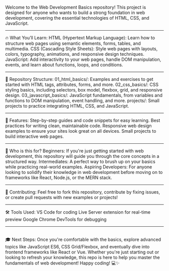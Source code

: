 Welcome to the Web Development Basics repository! This project is designed for anyone who wants to build a strong foundation in web development, covering the essential technologies of HTML, CSS, and JavaScript.
<br> <hr>
🔥 What You’ll Learn:
HTML (Hypertext Markup Language): Learn how to structure web pages using semantic elements, forms, tables, and multimedia.
CSS (Cascading Style Sheets): Style web pages with layouts, colors, typography, animations, and responsive design techniques.
JavaScript: Add interactivity to your web pages, handle DOM manipulation, events, and learn about functions, loops, and conditions.
<br><hr>
📁 Repository Structure:
01_html_basics/: Examples and exercises to get started with HTML tags, attributes, forms, and more.
02_css_basics/: CSS styling basics, including selectors, box model, flexbox, grid, and responsive design.
03_javascript_basics/: JavaScript fundamentals, from variables and functions to DOM manipulation, event handling, and more.
projects/: Small projects to practice integrating HTML, CSS, and JavaScript.
<br><hr>
🚀 Features:
Step-by-step guides and code snippets for easy learning.
Best practices for writing clean, maintainable code.
Responsive web design examples to ensure your sites look great on all devices.
Small projects to build interactive web pages.
<br><hr>
🎯 Who is this for?
Beginners: If you're just getting started with web development, this repository will guide you through the core concepts in a structured way.
Intermediates: A perfect way to brush up on your basics while practicing real-world examples.
Aspiring Developers: For anyone looking to solidify their knowledge in web development before moving on to frameworks like React, Node.js, or the MERN stack.
<hr>
🤝 Contributing:
Feel free to fork this repository, contribute by fixing issues, or create pull requests with new examples or projects!
<br><hr>
🛠 Tools Used:
VS Code for coding
Live Server extension for real-time preview
Google Chrome DevTools for debugging
<br><hr>
<br>
🎓 Next Steps:
Once you're comfortable with the basics, explore advanced topics like JavaScript ES6, CSS Grid/Flexbox, and eventually dive into frontend frameworks like React or Vue.
Whether you're just starting out or looking to refresh your knowledge, this repo is here to help you master the fundamentals of web development! Happy coding! 💻✨
